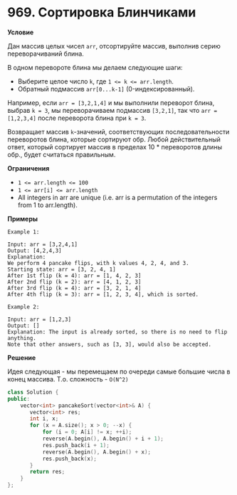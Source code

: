 # 969. Сортировка Блинчиками

**Условие**

Дан массив целых чисел `arr`, отсортируйте массив, выполнив серию переворачиваний блина.

В одном перевороте блина мы делаем следующие шаги:

- Выберите целое число `k`, где `1 <= k <= arr.length`.
- Обратный подмассив `arr[0...k-1]` (0-индексированный).

Например, если `arr = [3,2,1,4]` и мы выполнили переворот блина, выбрав `k = 3`, мы переворачиваем подмассив `[3,2,1]`, так что `arr = [1,2,3,4]` после переворота блина при `k = 3`.

Возвращает массив `k`-значений, соответствующих последовательности переворотов блина, которые сортируют обр. Любой действительный ответ, который сортирует массив в пределах 10 * переворотов длины обр., будет считаться правильным.

**Ограничения**
- `1 <= arr.length <= 100`
- `1 <= arr[i] <= arr.length`
- All integers in arr are unique (i.e. arr is a permutation of the integers from 1 to arr.length).

**Примеры**
```
Example 1:

Input: arr = [3,2,4,1]
Output: [4,2,4,3]
Explanation: 
We perform 4 pancake flips, with k values 4, 2, 4, and 3.
Starting state: arr = [3, 2, 4, 1]
After 1st flip (k = 4): arr = [1, 4, 2, 3]
After 2nd flip (k = 2): arr = [4, 1, 2, 3]
After 3rd flip (k = 4): arr = [3, 2, 1, 4]
After 4th flip (k = 3): arr = [1, 2, 3, 4], which is sorted.

Example 2:

Input: arr = [1,2,3]
Output: []
Explanation: The input is already sorted, so there is no need to flip anything.
Note that other answers, such as [3, 3], would also be accepted.
```


**Решение**

Идея следующая - мы перемещаем по очереди самые большие числа в конец массива. Т.о. сложность - `O(N^2)`
```C++
class Solution {
public:
    vector<int> pancakeSort(vector<int>& A) {
       vector<int> res; 
       int i, x;
       for (x = A.size(); x > 0; --x) {
           for (i = 0; A[i] != x; ++i);
           reverse(A.begin(), A.begin() + i + 1);
           res.push_back(i + 1);
           reverse(A.begin(), A.begin() + x);
           res.push_back(x);
       } 
       return res;
    }
};
```






 


 



